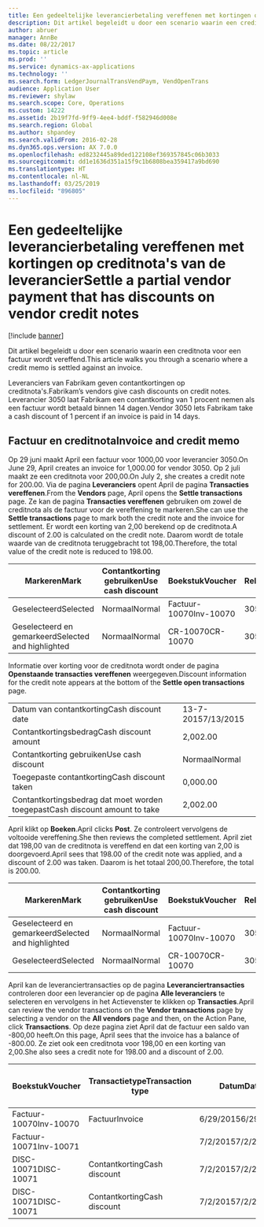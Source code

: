 ```yaml
---
title: Een gedeeltelijke leverancierbetaling vereffenen met kortingen op creditnota's van de leverancier
description: Dit artikel begeleidt u door een scenario waarin een creditnota voor een factuur wordt vereffend.
author: abruer
manager: AnnBe
ms.date: 08/22/2017
ms.topic: article
ms.prod: ''
ms.service: dynamics-ax-applications
ms.technology: ''
ms.search.form: LedgerJournalTransVendPaym, VendOpenTrans
audience: Application User
ms.reviewer: shylaw
ms.search.scope: Core, Operations
ms.custom: 14222
ms.assetid: 2b19f7fd-9ff9-4ee4-bddf-f582946d008e
ms.search.region: Global
ms.author: shpandey
ms.search.validFrom: 2016-02-28
ms.dyn365.ops.version: AX 7.0.0
ms.openlocfilehash: ed8232445a89ded122108ef369357845c06b3033
ms.sourcegitcommit: dd1e1636d351a15f9c1b6808bea359417a9bd690
ms.translationtype: HT
ms.contentlocale: nl-NL
ms.lasthandoff: 03/25/2019
ms.locfileid: "896805"
---
```

# <a name="settle-a-partial-vendor-payment-that-has-discounts-on-vendor-credit-notes"></a><span data-ttu-id="095a8-103">Een gedeeltelijke leverancierbetaling vereffenen met kortingen op creditnota's van de leverancier</span><span class="sxs-lookup"><span data-stu-id="095a8-103">Settle a partial vendor payment that has discounts on vendor credit notes</span></span>

[!include [banner](../includes/banner.md)]

<span data-ttu-id="095a8-104">Dit artikel begeleidt u door een scenario waarin een creditnota voor een factuur wordt vereffend.</span><span class="sxs-lookup"><span data-stu-id="095a8-104">This article walks you through a scenario where a credit memo is settled against an invoice.</span></span>

<span data-ttu-id="095a8-105">Leveranciers van Fabrikam geven contantkortingen op creditnota's.</span><span class="sxs-lookup"><span data-stu-id="095a8-105">Fabrikam’s vendors give cash discounts on credit notes.</span></span> <span data-ttu-id="095a8-106">Leverancier 3050 laat Fabrikam een contantkorting van 1 procent nemen als een factuur wordt betaald binnen 14 dagen.</span><span class="sxs-lookup"><span data-stu-id="095a8-106">Vendor 3050 lets Fabrikam take a cash discount of 1 percent if an invoice is paid in 14 days.</span></span>

## <a name="invoice-and-credit-memo"></a><span data-ttu-id="095a8-107">Factuur en creditnota</span><span class="sxs-lookup"><span data-stu-id="095a8-107">Invoice and credit memo</span></span>
<span data-ttu-id="095a8-108">Op 29 juni maakt April een factuur voor 1000,00 voor leverancier 3050.</span><span class="sxs-lookup"><span data-stu-id="095a8-108">On June 29, April creates an invoice for 1,000.00 for vendor 3050.</span></span> <span data-ttu-id="095a8-109">Op 2 juli maakt ze een creditnota voor 200,00.</span><span class="sxs-lookup"><span data-stu-id="095a8-109">On July 2, she creates a credit note for 200.00.</span></span> <span data-ttu-id="095a8-110">Via de pagina **Leveranciers** opent April de pagina **Transacties vereffenen**.</span><span class="sxs-lookup"><span data-stu-id="095a8-110">From the **Vendors** page, April opens the **Settle transactions** page.</span></span> <span data-ttu-id="095a8-111">Ze kan de pagina **Transacties vereffenen** gebruiken om zowel de creditnota als de factuur voor de vereffening te markeren.</span><span class="sxs-lookup"><span data-stu-id="095a8-111">She can use the **Settle transactions** page to mark both the credit note and the invoice for settlement.</span></span> <span data-ttu-id="095a8-112">Er wordt een korting van 2,00 berekend op de creditnota.</span><span class="sxs-lookup"><span data-stu-id="095a8-112">A discount of 2.00 is calculated on the credit note.</span></span> <span data-ttu-id="095a8-113">Daarom wordt de totale waarde van de creditnota teruggebracht tot 198,00.</span><span class="sxs-lookup"><span data-stu-id="095a8-113">Therefore, the total value of the credit note is reduced to 198.00.</span></span>

| <span data-ttu-id="095a8-114">Markeren</span><span class="sxs-lookup"><span data-stu-id="095a8-114">Mark</span></span>                     | <span data-ttu-id="095a8-115">Contantkorting gebruiken</span><span class="sxs-lookup"><span data-stu-id="095a8-115">Use cash discount</span></span> | <span data-ttu-id="095a8-116">Boekstuk</span><span class="sxs-lookup"><span data-stu-id="095a8-116">Voucher</span></span>   | <span data-ttu-id="095a8-117">Rekening</span><span class="sxs-lookup"><span data-stu-id="095a8-117">Account</span></span> | <span data-ttu-id="095a8-118">Datum</span><span class="sxs-lookup"><span data-stu-id="095a8-118">Date</span></span>      | <span data-ttu-id="095a8-119">Vervaldatum</span><span class="sxs-lookup"><span data-stu-id="095a8-119">Due date</span></span>  | <span data-ttu-id="095a8-120">Factuur</span><span class="sxs-lookup"><span data-stu-id="095a8-120">Invoice</span></span> | <span data-ttu-id="095a8-121">Bedrag in transactievaluta</span><span class="sxs-lookup"><span data-stu-id="095a8-121">Amount in transaction currency</span></span> | <span data-ttu-id="095a8-122">Valuta</span><span class="sxs-lookup"><span data-stu-id="095a8-122">Currency</span></span> | <span data-ttu-id="095a8-123">Bedrag om te vereffenen</span><span class="sxs-lookup"><span data-stu-id="095a8-123">Amount to settle</span></span> |
|--------------------------|-------------------|-----------|---------|-----------|-----------|---------|--------------------------------|----------|------------------|
| <span data-ttu-id="095a8-124">Geselecteerd</span><span class="sxs-lookup"><span data-stu-id="095a8-124">Selected</span></span>                 | <span data-ttu-id="095a8-125">Normaal</span><span class="sxs-lookup"><span data-stu-id="095a8-125">Normal</span></span>            | <span data-ttu-id="095a8-126">Factuur-10070</span><span class="sxs-lookup"><span data-stu-id="095a8-126">Inv-10070</span></span> | <span data-ttu-id="095a8-127">3050</span><span class="sxs-lookup"><span data-stu-id="095a8-127">3050</span></span>    | <span data-ttu-id="095a8-128">6/29/2015</span><span class="sxs-lookup"><span data-stu-id="095a8-128">6/29/2015</span></span> | <span data-ttu-id="095a8-129">7/29/2015</span><span class="sxs-lookup"><span data-stu-id="095a8-129">7/29/2015</span></span> | <span data-ttu-id="095a8-130">10070</span><span class="sxs-lookup"><span data-stu-id="095a8-130">10070</span></span>   | <span data-ttu-id="095a8-131">-1.000,00</span><span class="sxs-lookup"><span data-stu-id="095a8-131">-1,000.00</span></span>                      | <span data-ttu-id="095a8-132">USD</span><span class="sxs-lookup"><span data-stu-id="095a8-132">USD</span></span>      | <span data-ttu-id="095a8-133">-990,00</span><span class="sxs-lookup"><span data-stu-id="095a8-133">-990.00</span></span>          |
| <span data-ttu-id="095a8-134">Geselecteerd en gemarkeerd</span><span class="sxs-lookup"><span data-stu-id="095a8-134">Selected and highlighted</span></span> | <span data-ttu-id="095a8-135">Normaal</span><span class="sxs-lookup"><span data-stu-id="095a8-135">Normal</span></span>            | <span data-ttu-id="095a8-136">CR-10070</span><span class="sxs-lookup"><span data-stu-id="095a8-136">CR-10070</span></span>  | <span data-ttu-id="095a8-137">3050</span><span class="sxs-lookup"><span data-stu-id="095a8-137">3050</span></span>    | <span data-ttu-id="095a8-138">7/2/2015</span><span class="sxs-lookup"><span data-stu-id="095a8-138">7/2/2015</span></span>  | <span data-ttu-id="095a8-139">7/29/2015</span><span class="sxs-lookup"><span data-stu-id="095a8-139">7/29/2015</span></span> |         | <span data-ttu-id="095a8-140">200,00</span><span class="sxs-lookup"><span data-stu-id="095a8-140">200.00</span></span>                         | <span data-ttu-id="095a8-141">USD</span><span class="sxs-lookup"><span data-stu-id="095a8-141">USD</span></span>      | <span data-ttu-id="095a8-142">198,00</span><span class="sxs-lookup"><span data-stu-id="095a8-142">198.00</span></span>           |

<span data-ttu-id="095a8-143">Informatie over korting voor de creditnota wordt onder de pagina **Openstaande transacties vereffenen** weergegeven.</span><span class="sxs-lookup"><span data-stu-id="095a8-143">Discount information for the credit note appears at the bottom of the **Settle open transactions** page.</span></span>

|                              |           |
|------------------------------|-----------|
| <span data-ttu-id="095a8-144">Datum van contantkorting</span><span class="sxs-lookup"><span data-stu-id="095a8-144">Cash discount date</span></span>           | <span data-ttu-id="095a8-145">13-7-2015</span><span class="sxs-lookup"><span data-stu-id="095a8-145">7/13/2015</span></span> |
| <span data-ttu-id="095a8-146">Contantkortingsbedrag</span><span class="sxs-lookup"><span data-stu-id="095a8-146">Cash discount amount</span></span>         | <span data-ttu-id="095a8-147">2,00</span><span class="sxs-lookup"><span data-stu-id="095a8-147">2.00</span></span>      |
| <span data-ttu-id="095a8-148">Contantkorting gebruiken</span><span class="sxs-lookup"><span data-stu-id="095a8-148">Use cash discount</span></span>            | <span data-ttu-id="095a8-149">Normaal</span><span class="sxs-lookup"><span data-stu-id="095a8-149">Normal</span></span>    |
| <span data-ttu-id="095a8-150">Toegepaste contantkorting</span><span class="sxs-lookup"><span data-stu-id="095a8-150">Cash discount taken</span></span>          | <span data-ttu-id="095a8-151">0,00</span><span class="sxs-lookup"><span data-stu-id="095a8-151">0.00</span></span>      |
| <span data-ttu-id="095a8-152">Contantkortingsbedrag dat moet worden toegepast</span><span class="sxs-lookup"><span data-stu-id="095a8-152">Cash discount amount to take</span></span> | <span data-ttu-id="095a8-153">2,00</span><span class="sxs-lookup"><span data-stu-id="095a8-153">2.00</span></span>      |

<span data-ttu-id="095a8-154">April klikt op **Boeken**.</span><span class="sxs-lookup"><span data-stu-id="095a8-154">April clicks **Post**.</span></span> <span data-ttu-id="095a8-155">Ze controleert vervolgens de voltooide vereffening.</span><span class="sxs-lookup"><span data-stu-id="095a8-155">She then reviews the completed settlement.</span></span> <span data-ttu-id="095a8-156">April ziet dat 198,00 van de creditnota is vereffend en dat een korting van 2,00 is doorgevoerd.</span><span class="sxs-lookup"><span data-stu-id="095a8-156">April sees that 198.00 of the credit note was applied, and a discount of 2.00 was taken.</span></span> <span data-ttu-id="095a8-157">Daarom is het totaal 200,00.</span><span class="sxs-lookup"><span data-stu-id="095a8-157">Therefore, the total is 200.00.</span></span>

| <span data-ttu-id="095a8-158">Markeren</span><span class="sxs-lookup"><span data-stu-id="095a8-158">Mark</span></span>                     | <span data-ttu-id="095a8-159">Contantkorting gebruiken</span><span class="sxs-lookup"><span data-stu-id="095a8-159">Use cash discount</span></span> | <span data-ttu-id="095a8-160">Boekstuk</span><span class="sxs-lookup"><span data-stu-id="095a8-160">Voucher</span></span>   | <span data-ttu-id="095a8-161">Rekening</span><span class="sxs-lookup"><span data-stu-id="095a8-161">Account</span></span> | <span data-ttu-id="095a8-162">Datum</span><span class="sxs-lookup"><span data-stu-id="095a8-162">Date</span></span>      | <span data-ttu-id="095a8-163">Vervaldatum</span><span class="sxs-lookup"><span data-stu-id="095a8-163">Due date</span></span>  | <span data-ttu-id="095a8-164">Factuur</span><span class="sxs-lookup"><span data-stu-id="095a8-164">Invoice</span></span>  | <span data-ttu-id="095a8-165">Bedrag in transactievaluta</span><span class="sxs-lookup"><span data-stu-id="095a8-165">Amount in transaction currency</span></span> | <span data-ttu-id="095a8-166">Valuta</span><span class="sxs-lookup"><span data-stu-id="095a8-166">Currency</span></span> | <span data-ttu-id="095a8-167">Bedrag om te vereffenen</span><span class="sxs-lookup"><span data-stu-id="095a8-167">Amount to settle</span></span> |
|--------------------------|-------------------|-----------|---------|-----------|-----------|----------|--------------------------------|----------|------------------|
| <span data-ttu-id="095a8-168">Geselecteerd en gemarkeerd</span><span class="sxs-lookup"><span data-stu-id="095a8-168">Selected and highlighted</span></span> | <span data-ttu-id="095a8-169">Normaal</span><span class="sxs-lookup"><span data-stu-id="095a8-169">Normal</span></span>            | <span data-ttu-id="095a8-170">Factuur-10070</span><span class="sxs-lookup"><span data-stu-id="095a8-170">Inv-10070</span></span> | <span data-ttu-id="095a8-171">3050</span><span class="sxs-lookup"><span data-stu-id="095a8-171">3050</span></span>    | <span data-ttu-id="095a8-172">6/29/2015</span><span class="sxs-lookup"><span data-stu-id="095a8-172">6/29/2015</span></span> | <span data-ttu-id="095a8-173">7/29/2015</span><span class="sxs-lookup"><span data-stu-id="095a8-173">7/29/2015</span></span> | <span data-ttu-id="095a8-174">10070</span><span class="sxs-lookup"><span data-stu-id="095a8-174">10070</span></span>    | <span data-ttu-id="095a8-175">-1.000,00</span><span class="sxs-lookup"><span data-stu-id="095a8-175">-1,000.00</span></span>                      | <span data-ttu-id="095a8-176">USD</span><span class="sxs-lookup"><span data-stu-id="095a8-176">USD</span></span>      | <span data-ttu-id="095a8-177">-200,00</span><span class="sxs-lookup"><span data-stu-id="095a8-177">-200.00</span></span>          |
| <span data-ttu-id="095a8-178">Geselecteerd</span><span class="sxs-lookup"><span data-stu-id="095a8-178">Selected</span></span>                 | <span data-ttu-id="095a8-179">Normaal</span><span class="sxs-lookup"><span data-stu-id="095a8-179">Normal</span></span>            | <span data-ttu-id="095a8-180">CR-10070</span><span class="sxs-lookup"><span data-stu-id="095a8-180">CR-10070</span></span>  | <span data-ttu-id="095a8-181">3050</span><span class="sxs-lookup"><span data-stu-id="095a8-181">3050</span></span>    | <span data-ttu-id="095a8-182">7/2/2015</span><span class="sxs-lookup"><span data-stu-id="095a8-182">7/2/2015</span></span>  | <span data-ttu-id="095a8-183">7/29/2015</span><span class="sxs-lookup"><span data-stu-id="095a8-183">7/29/2015</span></span> | <span data-ttu-id="095a8-184">CR-10070</span><span class="sxs-lookup"><span data-stu-id="095a8-184">CR-10070</span></span> | <span data-ttu-id="095a8-185">200,00</span><span class="sxs-lookup"><span data-stu-id="095a8-185">200.00</span></span>                         | <span data-ttu-id="095a8-186">USD</span><span class="sxs-lookup"><span data-stu-id="095a8-186">USD</span></span>      | <span data-ttu-id="095a8-187">198,00</span><span class="sxs-lookup"><span data-stu-id="095a8-187">198.00</span></span>           |

<span data-ttu-id="095a8-188">April kan de leveranciertransacties op de pagina **Leveranciertransacties** controleren door een leverancier op de pagina **Alle leveranciers** te selecteren en vervolgens in het Actievenster te klikken op **Transacties**.</span><span class="sxs-lookup"><span data-stu-id="095a8-188">April can review the vendor transactions on the **Vendor transactions** page by selecting a vendor on the **All vendors** page and then, on the Action Pane, click **Transactions**.</span></span> <span data-ttu-id="095a8-189">Op deze pagina ziet April dat de factuur een saldo van -800,00 heeft.</span><span class="sxs-lookup"><span data-stu-id="095a8-189">On this page, April sees that the invoice has a balance of -800.00.</span></span> <span data-ttu-id="095a8-190">Ze ziet ook een creditnota voor 198,00 en een korting van 2,00.</span><span class="sxs-lookup"><span data-stu-id="095a8-190">She also sees a credit note for 198.00 and a discount of 2.00.</span></span>

| <span data-ttu-id="095a8-191">Boekstuk</span><span class="sxs-lookup"><span data-stu-id="095a8-191">Voucher</span></span>    | <span data-ttu-id="095a8-192">Transactietype</span><span class="sxs-lookup"><span data-stu-id="095a8-192">Transaction type</span></span> | <span data-ttu-id="095a8-193">Datum</span><span class="sxs-lookup"><span data-stu-id="095a8-193">Date</span></span>      | <span data-ttu-id="095a8-194">Factuur</span><span class="sxs-lookup"><span data-stu-id="095a8-194">Invoice</span></span> | <span data-ttu-id="095a8-195">Debetbedrag in transactievaluta</span><span class="sxs-lookup"><span data-stu-id="095a8-195">Amount in transaction currency debit</span></span> | <span data-ttu-id="095a8-196">Creditbedrag in transactievaluta</span><span class="sxs-lookup"><span data-stu-id="095a8-196">Amount in transaction currency credit</span></span> | <span data-ttu-id="095a8-197">Saldo</span><span class="sxs-lookup"><span data-stu-id="095a8-197">Balance</span></span> | <span data-ttu-id="095a8-198">Valuta</span><span class="sxs-lookup"><span data-stu-id="095a8-198">Currency</span></span> |
|------------|------------------|-----------|---------|--------------------------------------|---------------------------------------|---------|----------|
| <span data-ttu-id="095a8-199">Factuur-10070</span><span class="sxs-lookup"><span data-stu-id="095a8-199">Inv-10070</span></span>  | <span data-ttu-id="095a8-200">Factuur</span><span class="sxs-lookup"><span data-stu-id="095a8-200">Invoice</span></span>          | <span data-ttu-id="095a8-201">6/29/2015</span><span class="sxs-lookup"><span data-stu-id="095a8-201">6/29/2015</span></span> | <span data-ttu-id="095a8-202">10070</span><span class="sxs-lookup"><span data-stu-id="095a8-202">10070</span></span>   |                                      | <span data-ttu-id="095a8-203">1.000,00</span><span class="sxs-lookup"><span data-stu-id="095a8-203">1,000.00</span></span>                              | <span data-ttu-id="095a8-204">-800,00</span><span class="sxs-lookup"><span data-stu-id="095a8-204">-800.00</span></span> | <span data-ttu-id="095a8-205">USD</span><span class="sxs-lookup"><span data-stu-id="095a8-205">USD</span></span>      |
| <span data-ttu-id="095a8-206">Factuur-10071</span><span class="sxs-lookup"><span data-stu-id="095a8-206">Inv-10071</span></span>  |                  | <span data-ttu-id="095a8-207">7/2/2015</span><span class="sxs-lookup"><span data-stu-id="095a8-207">7/2/2015</span></span>  | <span data-ttu-id="095a8-208">CR10071</span><span class="sxs-lookup"><span data-stu-id="095a8-208">CR10071</span></span> | <span data-ttu-id="095a8-209">200,00</span><span class="sxs-lookup"><span data-stu-id="095a8-209">200.00</span></span>                               |                                       | <span data-ttu-id="095a8-210">0,00</span><span class="sxs-lookup"><span data-stu-id="095a8-210">0.00</span></span>    | <span data-ttu-id="095a8-211">USD</span><span class="sxs-lookup"><span data-stu-id="095a8-211">USD</span></span>      |
| <span data-ttu-id="095a8-212">DISC-10071</span><span class="sxs-lookup"><span data-stu-id="095a8-212">DISC-10071</span></span> |  <span data-ttu-id="095a8-213">Contantkorting</span><span class="sxs-lookup"><span data-stu-id="095a8-213">Cash discount</span></span>   | <span data-ttu-id="095a8-214">7/2/2015</span><span class="sxs-lookup"><span data-stu-id="095a8-214">7/2/2015</span></span>  |         | <span data-ttu-id="095a8-215">2,00</span><span class="sxs-lookup"><span data-stu-id="095a8-215">2.00</span></span>                                 |                                       | <span data-ttu-id="095a8-216">0,00</span><span class="sxs-lookup"><span data-stu-id="095a8-216">0.00</span></span>    | <span data-ttu-id="095a8-217">USD</span><span class="sxs-lookup"><span data-stu-id="095a8-217">USD</span></span>      |
| <span data-ttu-id="095a8-218">DISC-10071</span><span class="sxs-lookup"><span data-stu-id="095a8-218">DISC-10071</span></span> |  <span data-ttu-id="095a8-219">Contantkorting</span><span class="sxs-lookup"><span data-stu-id="095a8-219">Cash discount</span></span>   | <span data-ttu-id="095a8-220">7/2/2015</span><span class="sxs-lookup"><span data-stu-id="095a8-220">7/2/2015</span></span>  |         |                                      | <span data-ttu-id="095a8-221">2,00</span><span class="sxs-lookup"><span data-stu-id="095a8-221">2.00</span></span>                                  | <span data-ttu-id="095a8-222">0,00</span><span class="sxs-lookup"><span data-stu-id="095a8-222">0.00</span></span>    | <span data-ttu-id="095a8-223">USD</span><span class="sxs-lookup"><span data-stu-id="095a8-223">USD</span></span>      |





